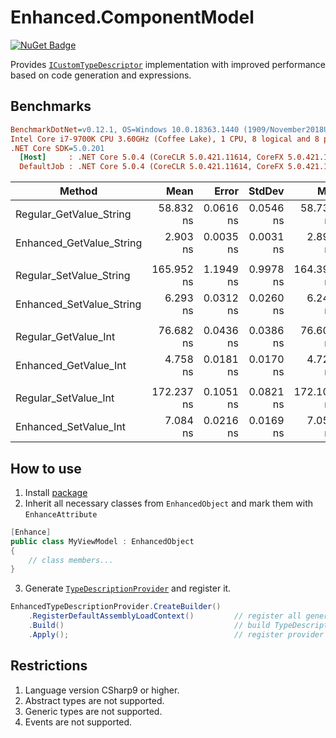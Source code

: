 # Enhanced.ComponentModel
[![NuGet Badge](https://buildstats.info/nuget/enhanced.componentmodel)](https://www.nuget.org/packages/enhanced.componentmodel/)

Provides [`ICustomTypeDescriptor`](https://docs.microsoft.com/en-us/dotnet/api/system.componentmodel.icustomtypedescriptor?view=net-5.0) implementation with improved performance based on code generation and expressions.

## Benchmarks
``` ini
BenchmarkDotNet=v0.12.1, OS=Windows 10.0.18363.1440 (1909/November2018Update/19H2)
Intel Core i7-9700K CPU 3.60GHz (Coffee Lake), 1 CPU, 8 logical and 8 physical cores
.NET Core SDK=5.0.201
  [Host]     : .NET Core 5.0.4 (CoreCLR 5.0.421.11614, CoreFX 5.0.421.11614), X64 RyuJIT
  DefaultJob : .NET Core 5.0.4 (CoreCLR 5.0.421.11614, CoreFX 5.0.421.11614), X64 RyuJIT
```
|                   Method |       Mean |     Error |    StdDev |        Min |        Max |     Median | Ratio |
|------------------------- |-----------:|----------:|----------:|-----------:|-----------:|-----------:|------:|
|  Regular_GetValue_String |  58.832 ns | 0.0616 ns | 0.0546 ns |  58.735 ns |  58.922 ns |  58.826 ns |  1.00 |
| Enhanced_GetValue_String |   2.903 ns | 0.0035 ns | 0.0031 ns |   2.898 ns |   2.909 ns |   2.903 ns |  0.05 |
|                          |            |           |           |            |            |            |       |
|  Regular_SetValue_String | 165.952 ns | 1.1949 ns | 0.9978 ns | 164.399 ns | 167.964 ns | 166.150 ns |  1.00 |
| Enhanced_SetValue_String |   6.293 ns | 0.0312 ns | 0.0260 ns |   6.240 ns |   6.317 ns |   6.305 ns |  0.04 |
|                          |            |           |           |            |            |            |       |
|     Regular_GetValue_Int |  76.682 ns | 0.0436 ns | 0.0386 ns |  76.600 ns |  76.725 ns |  76.693 ns |  1.00 |
|    Enhanced_GetValue_Int |   4.758 ns | 0.0181 ns | 0.0170 ns |   4.721 ns |   4.789 ns |   4.757 ns |  0.06 |
|                          |            |           |           |            |            |            |       |
|     Regular_SetValue_Int | 172.237 ns | 0.1051 ns | 0.0821 ns | 172.100 ns | 172.377 ns | 172.244 ns |  1.00 |
|    Enhanced_SetValue_Int |   7.084 ns | 0.0216 ns | 0.0169 ns |   7.052 ns |   7.111 ns |   7.085 ns |  0.04 |

## How to use
1. Install [package](https://www.nuget.org/packages/Enhanced.ComponentModel/)
2. Inherit all necessary classes from `EnhancedObject` and mark them with `EnhanceAttribute` 
``` csharp
[Enhance]
public class MyViewModel : EnhancedObject
{
    // class members...
}
```
3. Generate [`TypeDescriptionProvider`](https://docs.microsoft.com/en-us/dotnet/api/system.componentmodel.typedescriptionprovider?view=net-5.0) and register it.
```csharp
EnhancedTypeDescriptionProvider.CreateBuilder()
    .RegisterDefaultAssemblyLoadContext()         // register all generated by package containers in builder
    .Build()                                      // build TypeDescriptionProvider
    .Apply();                                     // register provider in application TypeDescriptor.
```

## Restrictions
1. Language version CSharp9 or higher.
2. Abstract types are not supported.
3. Generic types are not supported.
4. Events are not supported.
